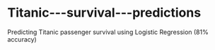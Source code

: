 # Titanic---survival---predictions
Predicting Titanic passenger survival using Logistic Regression (81% accuracy)
